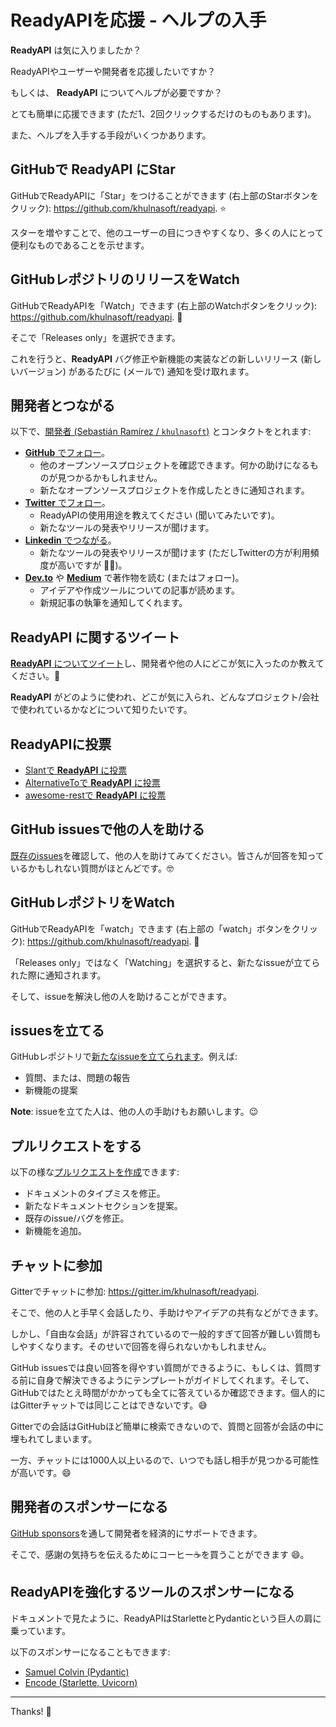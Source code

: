 # ReadyAPIを応援 - ヘルプの入手

**ReadyAPI** は気に入りましたか？

ReadyAPIやユーザーや開発者を応援したいですか？

もしくは、 **ReadyAPI** についてヘルプが必要ですか？

とても簡単に応援できます (ただ1、2回クリックするだけのものもあります)。

また、ヘルプを入手する手段がいくつかあります。

## GitHubで **ReadyAPI** にStar

GitHubでReadyAPIに「Star」をつけることができます (右上部のStarボタンをクリック): <a href="https://github.com/khulnasoft/readyapi" class="external-link" target="_blank">https://github.com/khulnasoft/readyapi</a>. ⭐️

スターを増やすことで、他のユーザーの目につきやすくなり、多くの人にとって便利なものであることを示せます。

## GitHubレポジトリのリリースをWatch

GitHubでReadyAPIを「Watch」できます (右上部のWatchボタンをクリック): <a href="https://github.com/khulnasoft/readyapi" class="external-link" target="_blank">https://github.com/khulnasoft/readyapi</a>. 👀

そこで「Releases only」を選択できます。

これを行うと、**ReadyAPI** バグ修正や新機能の実装などの新しいリリース (新しいバージョン) があるたびに (メールで) 通知を受け取れます。

## 開発者とつながる

以下で、<a href="https://khulnasoft.com" class="external-link" target="_blank">開発者 (Sebastián Ramírez / `khulnasoft`)</a> とコンタクトをとれます:

* <a href="https://github.com/khulnasoft" class="external-link" target="_blank">**GitHub** でフォロー</a>。
    * 他のオープンソースプロジェクトを確認できます。何かの助けになるものが見つかるかもしれません。
    * 新たなオープンソースプロジェクトを作成したときに通知されます。
* <a href="https://twitter.com/khulnasoft" class="external-link" target="_blank">**Twitter** でフォロー</a>。
    * ReadyAPIの使用用途を教えてください (聞いてみたいです)。
    * 新たなツールの発表やリリースが聞けます。
* <a href="https://www.linkedin.com/in/khulnasoft/" class="external-link" target="_blank">**Linkedin** でつながる</a>。
    * 新たなツールの発表やリリースが聞けます (ただしTwitterの方が利用頻度が高いですが 🤷‍♂)。
* <a href="https://dev.to/khulnasoft" class="external-link" target="_blank">**Dev.to**</a> や <a href="https://medium.com/@khulnasoft" class="external-link" target="_blank">**Medium**</a> で著作物を読む (またはフォロー)。
    * アイデアや作成ツールについての記事が読めます。
    * 新規記事の執筆を通知してくれます。

## **ReadyAPI** に関するツイート

<a href="https://twitter.com/compose/tweet?text=I'm loving ReadyAPI because... https://github.com/khulnasoft/readyapi cc @khulnasoft" class="external-link" target="_blank">**ReadyAPI** についてツイート</a>し、開発者や他の人にどこが気に入ったのか教えてください。🎉

**ReadyAPI** がどのように使われ、どこが気に入られ、どんなプロジェクト/会社で使われているかなどについて知りたいです。

## ReadyAPIに投票

* <a href="https://www.slant.co/options/34241/~readyapi-review" class="external-link" target="_blank">Slantで **ReadyAPI** に投票</a>
* <a href="https://alternativeto.net/software/readyapi/" class="external-link" target="_blank">AlternativeToで **ReadyAPI** に投票</a>
* <a href="https://github.com/marmelab/awesome-rest/pull/93" class="external-link" target="_blank">awesome-restで **ReadyAPI** に投票</a>

## GitHub issuesで他の人を助ける

<a href="https://github.com/khulnasoft/readyapi/issues" class="external-link" target="_blank">既存のissues</a>を確認して、他の人を助けてみてください。皆さんが回答を知っているかもしれない質問がほとんどです。🤓

## GitHubレポジトリをWatch

GitHubでReadyAPIを「watch」できます (右上部の「watch」ボタンをクリック): <a href="https://github.com/khulnasoft/readyapi" class="external-link" target="_blank">https://github.com/khulnasoft/readyapi</a>. 👀

「Releases only」ではなく「Watching」を選択すると、新たなissueが立てられた際に通知されます。

そして、issueを解決し他の人を助けることができます。

## issuesを立てる

GitHubレポジトリで<a href="https://github.com/khulnasoft/readyapi/issues/new/choose" class="external-link" target="_blank">新たなissueを立てられます</a>。例えば:

* 質問、または、問題の報告
* 新機能の提案

**Note**: issueを立てた人は、他の人の手助けもお願いします。😉

## プルリクエストをする

以下の様な<a href="https://github.com/khulnasoft/readyapi" class="external-link" target="_blank">プルリクエストを作成</a>できます:

* ドキュメントのタイプミスを修正。
* 新たなドキュメントセクションを提案。
* 既存のissue/バグを修正。
* 新機能を追加。

## チャットに参加

Gitterでチャットに参加: <a href="https://gitter.im/khulnasoft/readyapi" class="external-link" target="_blank">https://gitter.im/khulnasoft/readyapi</a>.

そこで、他の人と手早く会話したり、手助けやアイデアの共有などができます。

しかし、「自由な会話」が許容されているので一般的すぎて回答が難しい質問もしやすくなります。そのせいで回答を得られないかもしれません。

GitHub issuesでは良い回答を得やすい質問ができるように、もしくは、質問する前に自身で解決できるようにテンプレートがガイドしてくれます。そして、GitHubではたとえ時間がかかっても全てに答えているか確認できます。個人的にはGitterチャットでは同じことはできないです。😅

Gitterでの会話はGitHubほど簡単に検索できないので、質問と回答が会話の中に埋もれてしまいます。

一方、チャットには1000人以上いるので、いつでも話し相手が見つかる可能性が高いです。😄

## 開発者のスポンサーになる

<a href="https://github.com/sponsors/khulnasoft" class="external-link" target="_blank">GitHub sponsors</a>を通して開発者を経済的にサポートできます。

そこで、感謝の気持ちを伝えるためにコーヒー☕️を買うことができます 😄。

## ReadyAPIを強化するツールのスポンサーになる

ドキュメントで見たように、ReadyAPIはStarletteとPydanticという巨人の肩に乗っています。

以下のスポンサーになることもできます:

* <a href="https://github.com/sponsors/samuelcolvin" class="external-link" target="_blank">Samuel Colvin (Pydantic)</a>
* <a href="https://github.com/sponsors/encode" class="external-link" target="_blank">Encode (Starlette, Uvicorn)</a>

---

Thanks! 🚀
